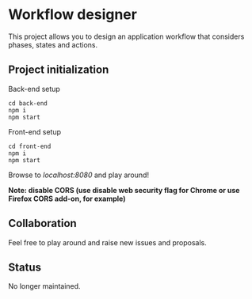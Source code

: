 # Workflow designer

This project allows you to design an application workflow that considers phases, states and actions.

## Project initialization

Back-end setup

```
cd back-end
npm i
npm start
```

Front-end setup

```
cd front-end
npm i
npm start
```

Browse to *localhost:8080* and play around!

**Note: disable CORS (use disable web security flag for Chrome or use Firefox CORS add-on, for example)**

## Collaboration
Feel free to play around and raise new issues and proposals.

## Status
No longer maintained.

